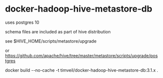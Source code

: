 # docker-hadoop-hive-metastore-db

uses postgres 10

schema files are included as part of hive distribution

see $HIVE_HOME/scripts/metastore/upgrade

or https://github.com/apache/hive/tree/master/metastore/scripts/upgrade/postgres


docker build --no-cache -t timveil/docker-hadoop-hive-metastore-db:3.1.x .